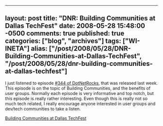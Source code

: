   ---
  layout: post
  title: "DNR: Building Communities at Dallas TechFest"
  date: 2008-05-28 15:48:00 -0500
  comments: true
  published: true
  categories: ["blog", "archives"]
  tags: ["WI-INETA"]
  alias: ["/post/2008/05/28/DNR-Building-Communities-at-Dallas-TechFest", "/post/2008/05/28/dnr-building-communities-at-dallas-techfest"]
  ---
<!-- more -->
<p>I just listened to episode <a href="http://www.dotnetrocks.com/default.aspx?showNum=344">#344 of DotNetRocks</a>, that was released last week. This episode is on the topic of Building Communities, and the benefits of user groups. Normally each episode is very informative and top notch, but this episode is really rather interesting. Even though this is really not so much tech related, I really encourage anyone interested in user groups and dev/tech communities to take a listen.</p>
<p><a href="http://www.dotnetrocks.com/default.aspx?showNum=344">Building Communities at Dallas TechFest</a></p>
